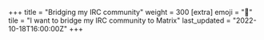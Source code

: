 +++
title = "Bridging my IRC community"
weight = 300
[extra]
emoji = "🌉"
tile = "I want to bridge my IRC community to Matrix"
last_updated = "2022-10-18T16:00:00Z"
+++
